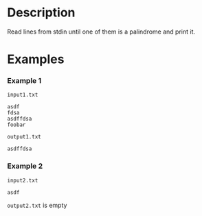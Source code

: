 # Description

Read lines from stdin until one of them is a palindrome and print it.

# Examples

### Example 1

`input1.txt`

    asdf
    fdsa
    asdffdsa
    foobar

`output1.txt`

    asdffdsa

### Example 2

`input2.txt`

    asdf

`output2.txt` is empty
